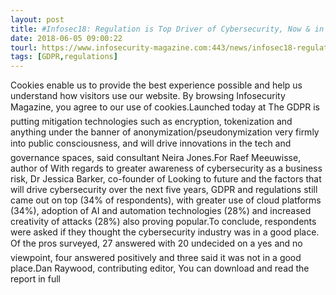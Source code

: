 ```yaml
---
layout: post
title: #Infosec18: Regulation is Top Driver of Cybersecurity, Now & in the Future
date: 2018-06-05 09:00:22
tourl: https://www.infosecurity-magazine.com:443/news/infosec18-regulations-top-driver/
tags: [GDPR,regulations]
---
```

Cookies enable us to provide the best experience possible and help us understand how visitors use our website. By browsing Infosecurity Magazine, you agree to our use of cookies.Launched today at The GDPR is putting mitigation technologies such as encryption, tokenization and anything under the banner of anonymization/pseudonymization very firmly into public consciousness, and will drive innovations in the tech and governance spaces, said consultant Neira Jones.For Raef Meeuwisse, author of With regards to greater awareness of cybersecurity as a business risk, Dr Jessica Barker, co-founder of Looking to future and the factors that will drive cybersecurity over the next five years, GDPR and regulations still came out on top (34% of respondents), with greater use of cloud platforms (34%), adoption of AI and automation technologies (28%) and increased creativity of attacks (28%) also proving popular.To conclude, respondents were asked if they thought the cybersecurity industry was in a good place. Of the pros surveyed, 27 answered with 20 undecided on a yes and no viewpoint, four answered positively and three said it was not in a good place.Dan Raywood, contributing editor, You can download and read the report in full 